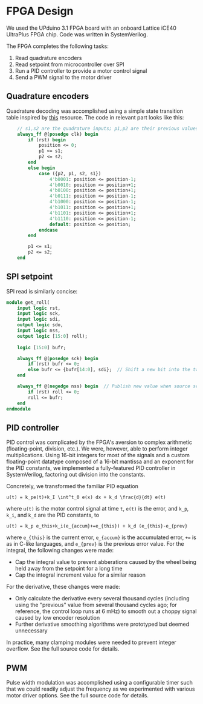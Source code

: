 # FPGA Design
We used the UPduino 3.1 FPGA board with an onboard Lattice iCE40 UltraPlus FPGA chip. Code was written in SystemVerilog.

The FPGA completes the following tasks:

  1. Read quadrature encoders
  2. Read setpoint from microcontroller over SPI
  3. Run a PID controller to provide a motor control signal
  4. Send a PWM signal to the motor driver

## Quadrature encoders
Quadrature decoding was accomplished using a simple state transition table inspired by [this](https://cdn.sparkfun.com/datasheets/Robotics/How%20to%20use%20a%20quadrature%20encoder.pdf) resource. The code in relevant part looks like this:

```SystemVerilog
    // s1,s2 are the quadrature inputs; p1,p2 are their previous values
    always_ff @(posedge clk) begin
		if (rst) begin
			position <= 0;
			p1 <= s1;
			p2 <= s2;
		end
		else begin
			case ({p2, p1, s2, s1})
				4'b0001: position <= position-1;
				4'b0010: position <= position+1;
				4'b0100: position <= position+1;
				4'b0111: position <= position-1;
				4'b1000: position <= position-1;
				4'b1011: position <= position+1;
				4'b1101: position <= position+1;
				4'b1110: position <= position-1;
				default: position <= position;
			endcase
		end

        p1 <= s1;
        p2 <= s2;
    end
```

## SPI setpoint
SPI read is similarly concise:
```SystemVerilog
module get_roll(
	input logic rst,
    input logic sck,
    input logic sdi,
    output logic sdo,
    input logic nss,
    output logic [15:0] roll);
	
	logic [15:0] bufr;

    always_ff @(posedge sck) begin
		if (rst) bufr <= 0;
        else bufr <= {bufr[14:0], sdi};  // Shift a new bit into the two-byte string
    end

	always_ff @(negedge nss) begin  // Publish new value when source select goes low
		if (rst) roll <= 0;
		roll <= bufr;
	end
endmodule
```

## PID controller
PID control was complicated by the FPGA's aversion to complex arithmetic (floating-point, division, etc.). We were, however, able to perform integer multiplications. Using 16-bit integers for most of the signals and a custom floating-point datatype composed of a 16-bit mantissa and an exponent for the PID constants, we implemented a fully-featured PID controller in SystemVerilog, factoring out division into the constants. 

Concretely, we transformed the familiar PID equation

`u(t) = k_pe(t)+k_I \int^t_0 e(x) dx + k_d \frac{d}{dt} e(t)`

where `u(t)` is the motor control signal at time `t`, `e(t)` is the error, and `k_p`, `k_i`, and `k_d` are the PID constants, to

`u(t) = k_p e_this+k_i(e_{accum}+=e_{this}) + k_d (e_{this}-e_{prev}`

where `e_{this}` is the current error, `e_{accum}` is the accumulated error, `+=` is as in C-like languages, and `e_{prev}` is the previous error value. For the integral, the following changes were made:

 * Cap the integral value to prevent abberations caused by the wheel being held away from the setpoint for a long time
 * Cap the integral increment value for a similar reason

For the derivative, these changes were made:

 * Only calculate the derivative every several thousand cycles (including using the "previous" value from several thousand cycles ago; for reference, the control loop runs at 6 mHz) to smooth out a choppy signal caused by low encoder resolution
 * Further derivative smoothing algorithms were prototyped but deemed unnecessary

In practice, many clamping modules were needed to prevent integer overflow. See the full source code for details.

## PWM
Pulse width modulation was accomplished using a configurable timer such that we could readily adjust the frequency as we experimented with various motor driver options. See the full source code for details.
